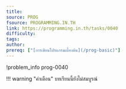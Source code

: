 ```yaml
---
title: 
source: PROG
fsource: PROGRAMMING.IN.TH
link: https://programming.in.th/tasks/0040
difficulty: 
tags: 
author: 
prereq: ["[การเขียนโปรแกรมเบื้องต้น](/prog-basic)"]
---
```


!problem_info prog-0040

!!! warning "คำเตือน"
    บทเรียนนี้ยังไม่สมบูรณ์
